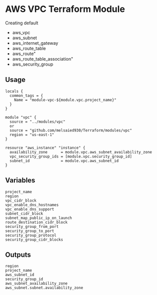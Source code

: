 # AWS VPC Terraform Module
Creating default 
- aws_vpc
- aws_subnet
- aws_internet_gateway
- aws_route_table
- aws_route"
- aws_route_table_association"
- aws_security_group

## Usage
~~~
locals {
  common_tags = {
    Name = "module-vpc-${module.vpc.project_name}"
  }
}

module "vpc" {
  source = "../modules/vpc"
  or
  source = "github.com/melsaied930/Terraform/modules/vpc"
  region = "us-east-1"
}

resource "aws_instance" "instance" {
  availability_zone      = module.vpc.aws_subnet_availability_zone
  vpc_security_group_ids = [module.vpc.security_group_id]
  subnet_id              = module.vpc.aws_subnet_id
}
~~~

## Variables
~~~
project_name
region
vpc_cidr_block
vpc_enable_dns_hostnames
vpc_enable_dns_support
subnet_cidr_block
subnet_map_public_ip_on_launch
route_destination_cidr_block
security_group_from_port
security_group_to_port
security_group_protocol
security_group_cidr_blocks
~~~

## Outputs 
~~~
region
project_name
aws_subnet_id
security_group_id
aws_subnet_availability_zone
aws_subnet.subnet.availability_zone
~~~